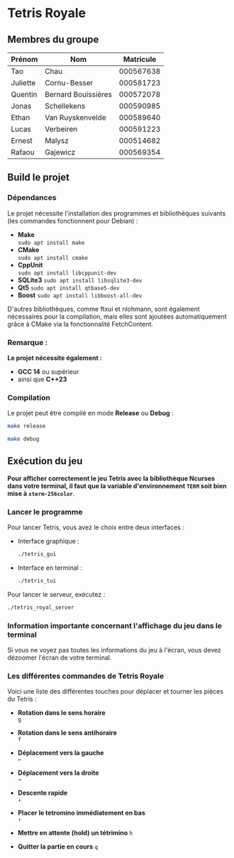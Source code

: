 # Tetris Royale

## Membres du groupe

| Prénom    | Nom                 | Matricule |
| --------- | ------------------- | --------- |
| Tao       | Chau                | 000567638 |
| Juliette  | Cornu-Besser        | 000581723 |
| Quentin   | Bernard Bouissières | 000572078 |
| Jonas     | Schellekens         | 000590985 |
| Ethan     | Van Ruyskenvelde    | 000589640 |
| Lucas     | Verbeiren           | 000591223 |
| Ernest    | Malysz              | 000514682 |
| Rafaou    | Gajewicz            | 000569354 |

## Build le projet

### Dépendances

Le projet nécessite l'installation des programmes et bibliothèques suivants
(les commandes fonctionnent pour Debian) :

- **Make**  
  `sudo apt install make`
- **CMake**  
  `sudo apt install cmake`
- **CppUnit**  
  `sudo apt install libcppunit-dev`
- **SQLite3**
  `sudo apt install libsqlite3-dev`
- **Qt5**
  `sudo apt install qtbase5-dev`
- **Boost**
  `sudo apt install libboost-all-dev`

D'autres bibliothèques, comme ftxui et nlohmann, sont également nécessaires pour la compilation, mais elles sont ajoutées automatiquement grâce à CMake via la fonctionnalité FetchContent.

### Remarque :
**Le projet nécessite également :**

- **GCC 14** ou supérieur
- ainsi que **C++23**

### Compilation

Le projet peut être compilé en mode **Release** ou **Debug** :

```sh
make release
```

```sh
make debug
```

## Exécution du jeu

**Pour afficher correctement le jeu Tetris avec la bibliothèque Ncurses dans
votre terminal, il faut que la variable d'environnement `TERM` soit bien mise
à `xterm-256color`**.

### Lancer le programme

Pour lancer Tetris, vous avez le choix entre deux interfaces :

- Interface graphique :

  ```sh
  ./tetris_gui
  ```

- Interface en terminal :

  ```sh
  ./tetris_tui
  ```

Pour lancer le serveur, exécutez :

```sh
./tetris_royal_server
```

### Information importante concernant l'affichage du jeu dans le terminal

Si vous ne voyez pas toutes les informations du jeu à l'écran, vous devez dézoomer l'écran de votre terminal.

### Les différentes commandes de Tetris Royale

Voici une liste des différentes touches pour déplacer et tourner les pièces du
Tetris :

- **Rotation dans le sens horaire**  
  `g`

- **Rotation dans le sens antihoraire**  
  `f`

- **Déplacement vers la gauche**  
  `←`

- **Déplacement vers la droite**  
  `→`

- **Descente rapide**  
  `↓`

- **Placer le tetromino immédiatement en bas**  
  `↑`

- **Mettre en attente (hold) un tétrimino**
  `h`

- **Quitter la partie en cours**
 `q`

